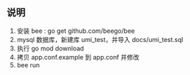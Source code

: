 ## 说明

1. 安装 bee : go get github.com/beego/bee
2. mysql 数据库，新建库 umi_test，并导入 docs/umi_test.sql  
3. 执行 go mod download
4. 拷贝 app.conf.example 到 app.conf 并修改
5. bee run

